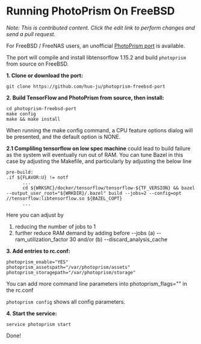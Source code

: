 # Running PhotoPrism On FreeBSD

*Note: This is contributed content. Click the edit link to perform changes and send a pull request.*

For FreeBSD / FreeNAS users, an unofficial [PhotoPrism port](https://github.com/huo-ju/photoprism-freebsd-port) 
is available.

The port will compile and install libtensorflow 1.15.2 and build `photoprism` from source on FreeBSD.

**1. Clone or download the port:**

```
git clone https://github.com/huo-ju/photoprism-freebsd-port
```

**2. Build TensorFlow and PhotoPrism from source, then install:**

```
cd photoprism-freebsd-port
make config
make && make install
```
When running the make config command, a CPU feature options dialog will be presented, and the default option is NONE.

**2.1 Compliling tensorflow on low spec machine** could lead to build failure as the system will eventually run out of RAM.
You can tune Bazel in this case by adjusting the Makefile, and particularly by adjusting the below line
```
pre-build:
.if ${FLAVOR:U} != notf
      ...
      cd ${WRKSRC}/docker/tensorflow/tensorflow-${TF_VERSION} && bazel --output_user_root="${WRKDIR}/.bazel" build --jobs=2 --config=opt //tensorflow:libtensorflow.so ${BAZEL_COPT}
      ...
```
Here you can adjust by
1. reducing the number of jobs to 1
2. further reduce RAM demand by adding before --jobs (a) --ram_utilization_factor 30 and/or (b) --discard_analysis_cache

**3. Add entries to rc.conf:**

```
photoprism_enable="YES"
photoprism_assetspath="/var/photoprism/assets"
photoprism_storagepath="/var/photoprism/storage"
```

You can add more command line parameters into photoprism_flags="" in the rc.conf

`photoprism config` shows all config parameters. 

**4. Start the service:**

```
service photoprism start
```

Done!

